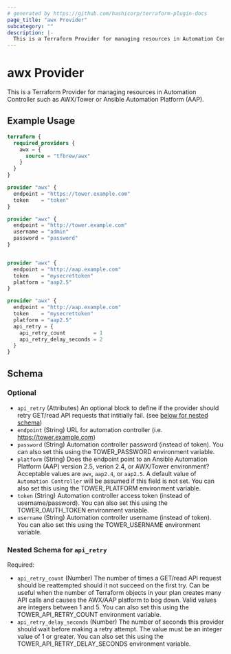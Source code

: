```yaml
---
# generated by https://github.com/hashicorp/terraform-plugin-docs
page_title: "awx Provider"
subcategory: ""
description: |-
  This is a Terraform Provider for managing resources in Automation Controller such as AWX/Tower or Ansible Automation Platform (AAP).
---
```


# awx Provider

This is a Terraform Provider for managing resources in Automation Controller such as AWX/Tower or Ansible Automation Platform (AAP).

## Example Usage

```terraform
terraform {
  required_providers {
    awx = {
      source = "tfbrew/awx"
    }
  }
}

provider "awx" {
  endpoint = "https://tower.example.com"
  token    = "token"
}

provider "awx" {
  endpoint = "http://tower.example.com"
  username = "admin"
  password = "password"
}


provider "awx" {
  endpoint = "http://aap.example.com"
  token    = "mysecrettoken"
  platform = "aap2.5"
}

provider "awx" {
  endpoint = "http://aap.example.com"
  token    = "mysecrettoken"
  platform = "aap2.5"
  api_retry = {
    api_retry_count         = 1
    api_retry_delay_seconds = 2
  }
}
```

<!-- schema generated by tfplugindocs -->
## Schema

### Optional

- `api_retry` (Attributes) An optional block to define if the provider should retry GET/read API requests that intitially fail. (see [below for nested schema](#nestedatt--api_retry))
- `endpoint` (String) URL for automation controller (i.e. https://tower.example.com)
- `password` (String) Automation controller password (instead of token). You can also set this using the TOWER_PASSWORD environment variable.
- `platform` (String) Does the endpoint point to an Ansible Automation Platform (AAP) version 2.5, verion 2.4, or AWX/Tower environment? Acceptable values are `awx`, `aap2.4`, or `aap2.5`. A default value of `Automation Controller` will be assumed if this field is not set. You can also set this using the TOWER_PLATFORM environment variable.
- `token` (String) Automation controller access token (instead of username/password). You can also set this using the TOWER_OAUTH_TOKEN environment variable.
- `username` (String) Automation controller username (instead of token). You can also set this using the TOWER_USERNAME environment variable.

<a id="nestedatt--api_retry"></a>
### Nested Schema for `api_retry`

Required:

- `api_retry_count` (Number) The number of times a GET/read API request should be reattempted should it not succeed on the first try. Can be useful when the number of Terraform objects in your plan creates many API calls and causes the AWX/AAP platform to bog down. Valid values are integers between 1 and 5. You can also set this using the TOWER_API_RETRY_COUNT environment variable.
- `api_retry_delay_seconds` (Number) The number of seconds this provider should wait before making a retry attempt. The value must be an integer value of 1 or greater. You can also set this using the TOWER_API_RETRY_DELAY_SECONDS environment variable.
